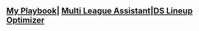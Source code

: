 
## [My Playbook](https://www.fantasypros.com/mlb/myplaybook/)| [Multi League Assistant](https://www.fantasypros.com/mlb/myplaybook/multi-league.php)|[DS Lineup Optimizer](https://www.fantasypros.com/daily-fantasy/nfl/lineup-optimizer.php)

